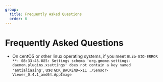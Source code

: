 ```yaml
---
group:
  title: Frequently Asked Questions
  order: 6
---
```

# Frequently Asked Questions
- On centOS or other linux operating systems, if you meet `GLib-GIO-ERROR **: 08:33:45.085: Settings schema 'org.gnome.settings-daemon.plugins.xsettings' does not contain a key named 'antialiasing'`, use `GDK_BACKEND=x11 ./Sensor-Viewer_0.4.1_amd64.AppImage`